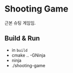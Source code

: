 # Shooting Game

근본 슈팅 게임임.

## Build & Run

* in `build`
* cmake .. -GNinja
* ninja
* ./shooting-game
